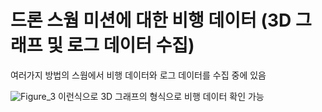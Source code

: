 # 드론 스웜 미션에 대한 비행 데이터 (3D 그래프 및 로그 데이터 수집) 

여러가지 방법의 스웜에서 비행 데이터와 로그 데이터를 수집 중에 있음 

![Figure_3](https://github.com/DGIST-CPSec/ASDID/assets/129854502/6845f794-2fa7-49e5-84f4-5021ec4d11c8)
이런식으로 3D 그래프의 형식으로 비행 데이터 확인 가능
